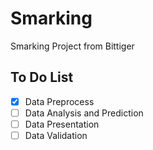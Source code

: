 # Smarking
Smarking Project from Bittiger

## To Do List
- [x] Data Preprocess  
- [ ] Data Analysis and Prediction  
- [ ] Data Presentation  
- [ ] Data Validation  
